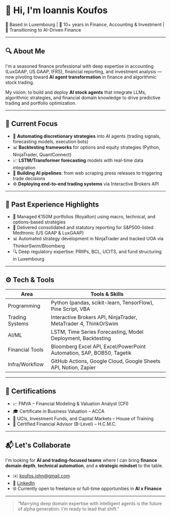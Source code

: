 # 👋 Hi, I'm Ioannis Koufos

📍 Based in Luxembourg | 💼 10+ years in Finance, Accounting & Investment | 🤖 Transitioning to AI-Driven Finance

---

## 🔍 About Me

I'm a seasoned finance professional with deep expertise in accounting (LuxGAAP, US GAAP, IFRS), financial reporting, and investment analysis — now pivoting toward **AI agent transformation** in finance and algorithmic stock trading.

My vision: to build and deploy **AI stock agents** that integrate LLMs, algorithmic strategies, and financial domain knowledge to drive predictive trading and portfolio optimization.

---

## 🧠 Current Focus

- 🔄 **Automating discretionary strategies** into AI agents (trading signals, forecasting models, execution bots)
- 📊 **Backtesting frameworks** for options and equity strategies (Python, NinjaTrader, QuantConnect)
- 📈 **LSTM/Transformer forecasting** models with real-time data integration
- 📡 **Building AI pipelines**: from web scraping press releases to triggering trade decisions
- ⚙️ **Deploying end-to-end trading systems** via Interactive Brokers API

---

## 💼 Past Experience Highlights

- 🎯 Managed €150M portfolios (Royalton) using macro, technical, and options-based strategies
- 🧾 Delivered consolidated and statutory reporting for S&P500-listed Medtronic (US GAAP & LuxGAAP)
- 📊 Automated strategy development in NinjaTrader and tracked UOA via ThinkorSwim/Bloomberg
- 🔍 Deep regulatory expertise: PRIIPs, BCL, UCITS, and fund structuring in Luxembourg

---

## ⚙️ Tech & Tools

| Area             | Tools & Skills                                                                 |
|------------------|---------------------------------------------------------------------------------|
| Programming      | Python (pandas, scikit-learn, TensorFlow), Pine Script, VBA                     |
| Trading Systems  | Interactive Brokers API, NinjaTrader, MetaTrader 4, ThinkOrSwim                |
| AI/ML            | LSTM, Time Series Forecasting, Model Deployment, Backtesting                   |
| Financial Tools  | Bloomberg Excel API, Excel/PowerPoint Automation, SAP, BOB50, Tagetik          |
| Infra/Workflow   | GitHub Actions, Google Cloud, Google Sheets API, Notion, Zapier                |

---

## 📘 Certifications

- 📈 FMVA – Financial Modeling & Valuation Analyst (CFI)
- 🎓 Certificate in Business Valuation – ACCA
- 🏦 UCIs, Investment Funds, and Capital Markets – House of Training
- 🧠 Certified Financial Advisor (B-Level) – H.C.M.C.

---

## 📬 Let's Collaborate

I'm looking for **AI and trading-focused teams** where I can bring **finance domain depth**, **technical automation**, and a **strategic mindset** to the table.

- ✉️ koufos.john@gmail.com
- 📱 [LinkedIn](https://www.linkedin.com/in/ioannis-k-82014a3a/) 
- 🌐 Currently open to freelance or full-time opportunities in **AI x Finance**

---

> “Marrying deep domain expertise with intelligent agents is the future of alpha generation. I'm ready to lead that shift.”
